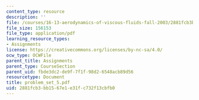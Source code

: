```yaml
---
content_type: resource
description: ''
file: /courses/16-13-aerodynamics-of-viscous-fluids-fall-2003/2881fcb3bb1567e1e31fc732f13cbfb0_problem_set_5.pdf
file_size: 156153
file_type: application/pdf
learning_resource_types:
- Assignments
license: https://creativecommons.org/licenses/by-nc-sa/4.0/
ocw_type: OCWFile
parent_title: Assignments
parent_type: CourseSection
parent_uid: fbde3dc2-de9f-7f1f-98d2-6548acb89d56
resourcetype: Document
title: problem_set_5.pdf
uid: 2881fcb3-bb15-67e1-e31f-c732f13cbfb0
---
```

